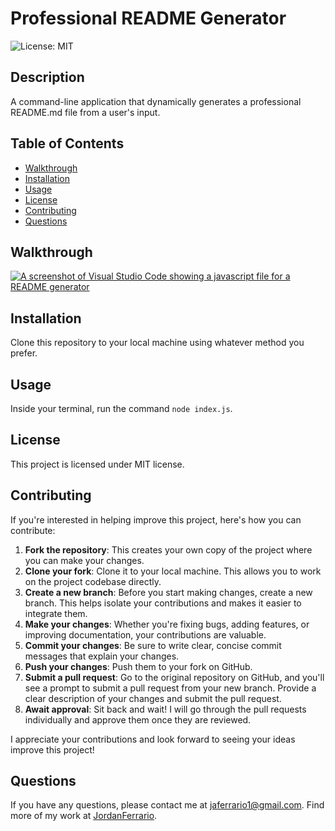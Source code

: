 # Professional README Generator

![License: MIT](https://img.shields.io/badge/License-MIT-blue.svg)

## Description

A command-line application that dynamically generates a professional README.md file from a user's input.

## Table of Contents

- [Walkthrough](#walkthrough)
- [Installation](#installation)
- [Usage](#usage)
- [License](#license)
- [Contributing](#contributing)
- [Questions](#questions)

## Walkthrough

[![A screenshot of Visual Studio Code showing a javascript file for a README generator](https://img.youtube.com/vi/fvLHDGcaufo/0.jpg)](https://youtu.be/fvLHDGcaufo)

## Installation

Clone this repository to your local machine using whatever method you prefer.

## Usage

Inside your terminal, run the command `node index.js`.

## License

This project is licensed under MIT license.

## Contributing

If you're interested in helping improve this project, here's how you can contribute:

1. **Fork the repository**: This creates your own copy of the project where you can make your changes.
2. **Clone your fork**: Clone it to your local machine. This allows you to work on the project codebase directly.
3. **Create a new branch**: Before you start making changes, create a new branch. This helps isolate your contributions and makes it easier to integrate them.
4. **Make your changes**: Whether you're fixing bugs, adding features, or improving documentation, your contributions are valuable.
5. **Commit your changes**: Be sure to write clear, concise commit messages that explain your changes.
6. **Push your changes**: Push them to your fork on GitHub.
7. **Submit a pull request**: Go to the original repository on GitHub, and you'll see a prompt to submit a pull request from your new branch. Provide a clear description of your changes and submit the pull request.
8. **Await approval**: Sit back and wait! I will go through the pull requests individually and approve them once they are reviewed.

I appreciate your contributions and look forward to seeing your ideas improve this project!

## Questions

If you have any questions, please contact me at [jaferrario1@gmail.com](mailto:jaferrario1@gmail.com). Find more of my work at [JordanFerrario](https://github.com/JordanFerrario).
